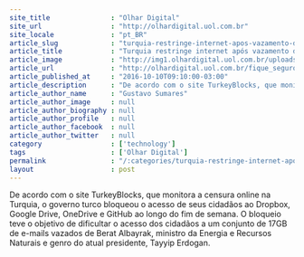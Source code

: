 ```yaml
---
site_title               : "Olhar Digital"
site_url                 : "http://olhardigital.uol.com.br"
site_locale              : "pt_BR"
article_slug             : "turquia-restringe-internet-apos-vazamento-de-esquema-de-controle-da-midia"
article_title            : "Turquia restringe internet após vazamento de esquema de controle da mídia"
article_image            : "http://img1.olhardigital.uol.com.br/uploads/acervo_imagens/2016/08/20160824120350_660_420.jpg"
article_url              : "http://olhardigital.uol.com.br/fique_seguro/noticia/turquia-bloqueia-internet-apos-vazamento-de-esquema-de-controle-da-midia/62908"
article_published_at     : "2016-10-10T09:10:00-03:00"
article_description      : "De acordo com o site TurkeyBlocks, que monitora a censura online na Turquia, o governo turco bloqueou o acesso de seus cidadãos ao Dropbox, Google Drive, OneDrive e GitHub ao longo do fim de semana. O bloqueio teve o objetivo de dificultar o acesso dos cidadãos a um conjunto de 17GB de e-mails vazados de Berat Albayrak, ministro da Energia e Recursos Naturais e genro do atual presidente, Tayyip Erdogan."
article_author_name      : "Gustavo Sumares"
article_author_image     : null
article_author_biography : null
article_author_profile   : null
article_author_facebook  : null
article_author_twitter   : null
category                 : ['technology']
tags                     : ['Olhar Digital']
permalink                : "/:categories/turquia-restringe-internet-apos-vazamento-de-esquema-de-controle-da-midia/"
layout                   : post
---
```


De acordo com o site TurkeyBlocks, que monitora a censura online na Turquia, o governo turco bloqueou o acesso de seus cidadãos ao Dropbox, Google Drive, OneDrive e GitHub ao longo do fim de semana. O bloqueio teve o objetivo de dificultar o acesso dos cidadãos a um conjunto de 17GB de e-mails vazados de Berat Albayrak, ministro da Energia e Recursos Naturais e genro do atual presidente, Tayyip Erdogan.
